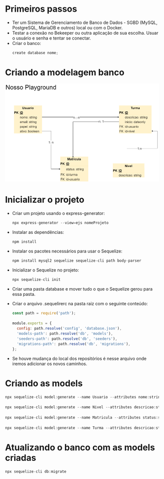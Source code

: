 # Primeiros passos

- Ter um Sistema de Gerenciamento de Banco de Dados - SGBD (MySQL, PostgreSQL, MariaDB e outros) local ou com o Docker.
- Testar a conexão no Bekeeper ou outra aplicação de sua escolha. Usuar o usuário e senha e tentar se conectar.
- Criar o banco:
  ```jsx
  create database nome;
  ```

# Criando a modelagem banco

![nosso-playground.drawio.png](./nosso-playground.drawio.png)

# Inicializar o projeto

- Criar um projeto usando o express-generator:
  ```jsx
  npx express-generator --view=ejs nomeProjeto
  ```
- Instalar as dependências:
  ```jsx
  npm install
  ```
- Instalar os pacotes necessários para usar o Sequelize:
  ```jsx
  npm install mysql2 sequelize sequelize-cli path body-parser
  ```
- Inicializar o Sequelize no projeto:
  ```jsx
  npx sequelize-cli init
  ```
- Criar uma pasta database e mover tudo o que o Sequelize gerou para essa pasta.
- Criar o arquivo .sequelirerc na pasta raiz com o seguinte conteúdo:

  ```jsx
  const path = require('path');

  module.exports = {
    config: path.resolve('config', 'database.json'),
    'models-path': path.resolve('db', 'models'),
    'seeders-path': path.resolve('db', 'seeders'),
    'migrations-path': path.resolve('db', 'migrations'),
  };
  ```

- Se houve mudança do local dos repositórios é nesse arquivo onde iremos adicionar os novos caminhos.

# Criando as models

```jsx
npx sequelize-cli model:generate --name Usuario --attributes nome:string,email:string,papel:string,ativo:boolean

npx sequelize-cli model:generate --name Nivel --attributes descricao:string

npx sequelize-cli model:generate --name Matricula --attributes status:string

npx sequelize-cli model:generate --name Turma --attributes descricao:string,inicio:dateonly
```

# Atualizando o banco com as models criadas

```jsx
npx sequelize-cli db:migrate
```
